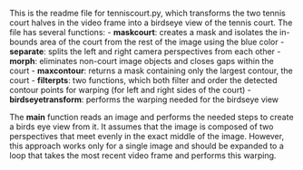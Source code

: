 This is the readme file for tenniscourt.py, which transforms the two tennis court halves in the video frame into a birdseye view of the tennis court. The file has several functions:
    - **maskcourt**: creates a mask and isolates the in-bounds area of the court from the rest of the image using the blue color
    - **separate**: splits the left and right camera perspectives from each other
    - **morph**: eliminates non-court image objects and closes gaps within the court
    - **maxcontour**: returns a mask containing only the largest contour, the court
    - **filterpts**: two functions, which both filter and order the detected contour points for warping (for left and right sides of the court)
    - **birdseyetransform**: performs the warping needed for the birdseye view

The **main** function reads an image and performs the needed steps to create a birds eye view from it. It assumes that the image is composed of two perspectives that meet evenly in the exact middle of the image. However, this approach works only for a single image and should be expanded to a loop that takes the most recent video frame and performs this warping.
